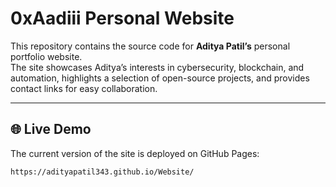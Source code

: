 # 0xAadiii Personal Website

This repository contains the source code for **Aditya Patil’s** personal portfolio website.  
The site showcases Aditya’s interests in cybersecurity, blockchain, and automation, highlights a selection of open-source projects, and provides contact links for easy collaboration.

---

## 🌐 Live Demo

The current version of the site is deployed on GitHub Pages:

    https://adityapatil343.github.io/Website/
